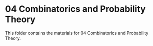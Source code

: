 # 04 Combinatorics and Probability Theory

This folder contains the materials for 04 Combinatorics and Probability Theory.
